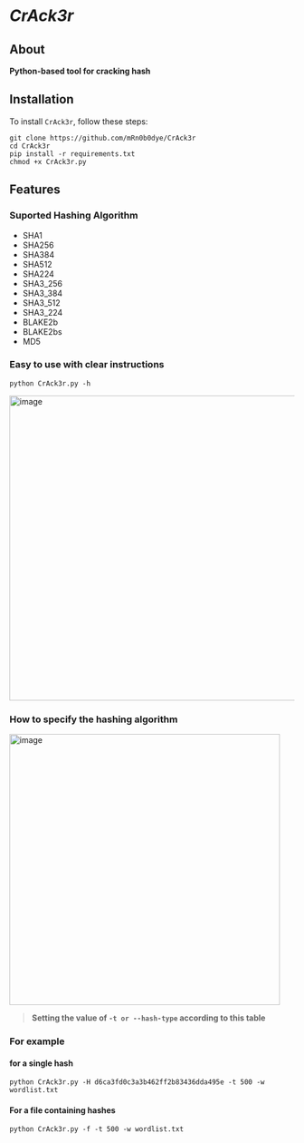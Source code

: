 # ***CrAck3r***
## About
**Python-based tool for cracking hash**
## Installation
To install ```CrAck3r```, follow these steps:
```
git clone https://github.com/mRn0b0dye/CrAck3r
cd CrAck3r
pip install -r requirements.txt
chmod +x CrAck3r.py 
```
## Features

### Suported Hashing Algorithm 
* SHA1    
* SHA256  
* SHA384  
* SHA512  
* SHA224  
* SHA3_256
* SHA3_384
* SHA3_512
* SHA3_224
* BLAKE2b 
* BLAKE2bs
* MD5

### Easy to use with clear instructions
```
python CrAck3r.py -h
```
<img width="538" alt="image" src="https://github.com/user-attachments/assets/329834eb-197d-4a7d-a9a6-c482dd0db1ce">

### How to specify the hashing algorithm
<img width="478" alt="image" src="https://github.com/user-attachments/assets/203951a7-84d6-4fd4-b47a-b3ce3e07cc27">

>**Setting the value of `-t or --hash-type` according to this table**

### For example 
#### for a single hash
```
python CrAck3r.py -H d6ca3fd0c3a3b462ff2b83436dda495e -t 500 -w wordlist.txt
```
#### For a file containing hashes
```
python CrAck3r.py -f -t 500 -w wordlist.txt
```
